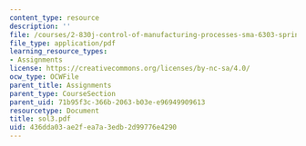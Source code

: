 ```yaml
---
content_type: resource
description: ''
file: /courses/2-830j-control-of-manufacturing-processes-sma-6303-spring-2008/436dda03ae2fea7a3edb2d99776e4290_sol3.pdf
file_type: application/pdf
learning_resource_types:
- Assignments
license: https://creativecommons.org/licenses/by-nc-sa/4.0/
ocw_type: OCWFile
parent_title: Assignments
parent_type: CourseSection
parent_uid: 71b95f3c-366b-2063-b03e-e96949909613
resourcetype: Document
title: sol3.pdf
uid: 436dda03-ae2f-ea7a-3edb-2d99776e4290
---
```

